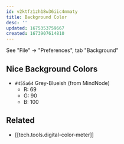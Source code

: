 ```yaml
---
id: v2ktfz1zh18w36iic4mmaty
title: Background Color
desc: ''
updated: 1675353759667
created: 1673907614810
---
```


See "File" -> "Preferences", tab "Background"

## Nice Background Colors
- `#455a64` Grey-Blueish (from MindNode) 
  - R: 69
  - G: 90
  - B: 100 

## Related
- [[tech.tools.digital-color-meter]]
